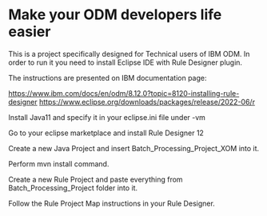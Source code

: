 # Make your ODM developers life easier

This is a project specifically designed for Technical users of IBM ODM.
In order to run it you need to install Eclipse IDE with Rule Designer plugin.

The instructions are presented on IBM documentation page:

https://www.ibm.com/docs/en/odm/8.12.0?topic=8120-installing-rule-designer
https://www.eclipse.org/downloads/packages/release/2022-06/r

Install Java11 and specify it in your eclipse.ini file under -vm

Go to your eclipse marketplace and install Rule Designer 12

Create a new Java Project and insert Batch_Processing_Project_XOM into it.

Perform mvn install command.

Create a new Rule Project and paste everything from Batch_Processing_Project folder into it.

Follow the Rule Project Map instructions in your Rule Designer. 
